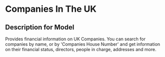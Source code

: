 # Companies In The UK

## Description for Model

Provides financial information on UK Companies. You can search for companies by name, or by 'Companies House Number' and get information on their financial status, directors, people in charge, addresses and more.

